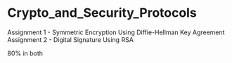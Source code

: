 # Crypto_and_Security_Protocols

Assignment 1 - Symmetric Encryption Using Diffie-Hellman Key Agreement  
Assignment 2 - Digital Signature Using RSA

80% in both
